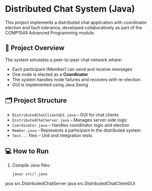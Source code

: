 # Distributed Chat System (Java)

This project implements a distributed chat application with coordinator election and fault tolerance, developed collaboratively as part of the COMP1549 Advanced Programming module.

## 📌 Project Overview

The system simulates a peer-to-peer chat network where:
- Each participant (Member) can send and receive messages
- One node is elected as a **Coordinator**
- The system handles node failures and recovers with re-election
- GUI is implemented using Java Swing

## 🗂️ Project Structure

- `DistributedChatClientGUI.java` – GUI for chat clients  
- `DistributedChatServer.java` – Manages server-side logic  
- `Coordinator.java` – Handles coordinator logic and election  
- `Member.java` – Represents a participant in the distributed system  
- `Test...` files – Unit and integration tests

## 💻 How to Run

1. Compile Java files:
   ```bash
   javac src/*.java

java src.DistributedChatServer
java src.DistributedChatClientGUI
